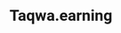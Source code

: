 # Taqwa.earning
<!DOCTYPE html>
<html lang="en">
<head>
    <meta charset="UTF-8">
    <meta name="viewport" content="width=device-width, initial-scale=1.0">
    <title>তাকওয়া আরন্স ডট কম - মাইক্রো জব সাইট</title>
    <style>
        * {
            margin: 0;
            padding: 0;
            box-sizing: border-box;
            font-family: 'Roboto', Arial, sans-serif;
        }
        
        body {
            background-color: #f5f5f5;
            color: #333;
            line-height: 1.6;
        }
        
        header {
            background-color: #4285F4;
            color: white;
            padding: 15px 0;
            box-shadow: 0 2px 5px rgba(0,0,0,0.1);
            position: fixed;
            width: 100%;
            top: 0;
            z-index: 1000;
        }
        
        .header-content {
            display: flex;
            justify-content: space-between;
            align-items: center;
            max-width: 100%;
            margin: 0 auto;
            padding: 0 15px;
        }
        
        .logo {
            font-size: 1.2rem;
            font-weight: bold;
        }
        
        .menu-btn {
            background: none;
            border: none;
            color: white;
            font-size: 1.5rem;
            cursor: pointer;
        }
        
        .menu-overlay {
            position: fixed;
            top: 0;
            right: -300px;
            width: 300px;
            height: 100%;
            background-color: white;
            box-shadow: -2px 0 5px rgba(0,0,0,0.2);
            transition: right 0.3s ease;
            z-index: 1001;
            padding-top: 60px;
        }
        
        .menu-overlay.active {
            right: 0;
        }
        
        .menu-links {
            list-style: none;
        }
        
        .menu-links li {
            padding: 15px 20px;
            border-bottom: 1px solid #eee;
        }
        
        .menu-links a {
            color: #333;
            text-decoration: none;
            display: block;
        }
        
        .close-btn {
            position: absolute;
            top: 15px;
            right: 15px;
            background: none;
            border: none;
            font-size: 1.5rem;
            cursor: pointer;
        }
        
        .container {
            max-width: 100%;
            margin: 70px auto 20px;
            padding: 15px;
        }
        
        .card {
            background: white;
            border-radius: 10px;
            box-shadow: 0 2px 5px rgba(0,0,0,0.1);
            padding: 15px;
            margin-bottom: 15px;
        }
        
        .btn {
            display: inline-block;
            background: #4285F4;
            color: white;
            padding: 10px 15px;
            border: none;
            border-radius: 5px;
            cursor: pointer;
            text-decoration: none;
            margin-top: 10px;
            font-size: 0.9rem;
        }
        
        .overlay {
            position: fixed;
            top: 0;
            left: 0;
            width: 100%;
            height: 100%;
            background-color: rgba(0,0,0,0.5);
            z-index: 1000;
            display: none;
        }
        
        .overlay.active {
            display: block;
        }
        
        .section-title {
            margin-bottom: 15px;
            color: #4285F4;
        }
        
        .hidden {
            display: none;
        }
        
        /* ফর্ম স্টাইল */
        .form-group {
            margin-bottom: 15px;
        }
        
        .form-group label {
            display: block;
            margin-bottom: 5px;
            font-weight: bold;
        }
        
        .form-group input, 
        .form-group select, 
        .form-group textarea {
            width: 100%;
            padding: 10px;
            border: 1px solid #ddd;
            border-radius: 5px;
        }
        
        /* টাস্ক লিস্ট স্টাইল */
        .task-item {
            border-bottom: 1px solid #eee;
            padding: 15px 0;
        }
        
        .task-item:last-child {
            border-bottom: none;
        }
        
        /* প্রোফাইল স্টাইল */
        .profile-header {
            text-align: center;
            margin-bottom: 20px;
        }
        
        .profile-pic {
            width: 100px;
            height: 100px;
            border-radius: 50%;
            margin: 0 auto 10px;
            background-color: #ddd;
            display: flex;
            align-items: center;
            justify-content: center;
            font-size: 2rem;
            color: #666;
        }
        
        /* এডমিন ড্যাশবোর্ড স্টাইল */
        .stats-card {
            text-align: center;
            padding: 20px;
            background-color: #f9f9f9;
            border-radius: 5px;
            margin-bottom: 15px;
        }
        
        .stats-number {
            font-size: 2rem;
            font-weight: bold;
            color: #4285F4;
        }
    </style>
</head>
<body>
    <header>
        <div class="header-content">
            <div class="logo">তাকওয়া আরন্স ডট কম</div>
            <button class="menu-btn" onclick="toggleMenu()">☰</button>
        </div>
    </header>

    <!-- মেনু ওভারলে -->
    <div class="overlay" id="overlay" onclick="toggleMenu()"></div>
    
    <div class="menu-overlay" id="menuOverlay">
        <button class="close-btn" onclick="toggleMenu()">×</button>
        <ul class="menu-links">
            <li><a href="#" onclick="showPage('home')">হোম</a></li>
            <li><a href="#" onclick="showPage('login')">লগইন</a></li>
            <li><a href="#" onclick="showPage('register')">রেজিস্টার</a></li>
            <li><a href="#" onclick="showPage('deposit')">ডিপোজিট</a></li>
            <li><a href="#" onclick="showPage('payout')">পেআউট</a></li>
            <li><a href="#" onclick="showPage('job')">জব সাবমিশন</a></li>
            <li><a href="#" onclick="showPage('tasks')">টাস্ক লিস্ট</a></li>
            <li><a href="#" onclick="showPage('profile')">ইউজার প্রোফাইল</a></li>
            <li><a href="#" onclick="showPage('admin')">এডমিন প্যানেল</a></li>
        </ul>
    </div>

    <!-- হোম পেজ -->
    <div id="home" class="page container">
        <div class="card">
            <h2 class="section-title">ফ্রিল্যান্সিং কি?</h2>
            <p>ফ্রিল্যান্সিং হলো স্বাধীনভাবে কাজ করার একটি পদ্ধতি যেখানে একজন ব্যক্তি বিভিন্ন ক্লায়েন্টের জন্য প্রকল্পভিত্তিক কাজ করে থাকেন। ফ্রিল্যান্সাররা সাধারণত স্বনিযুক্ত হন এবং একসাথে একাধিক ক্লায়েন্টের জন্য কাজ করতে পারেন।</p>
        </div>

        <div class="card">
            <h2 class="section-title">ফ্রিল্যান্সিং এর সুবিধা</h2>
            <ul>
                <li>নমনীয় কাজের সময়সূচী</li>
                <li>ঘরে বসে আয়ের সুযোগ</li>
                <li>বিভিন্ন ধরনের প্রকল্পে কাজের অভিজ্ঞতা</li>
                <li>আন্তর্জাতিক ক্লায়েন্টের সাথে কাজ করার সুযোগ</li>
                <li>স্বাধীনভাবে কাজ করার স্বাধীনতা</li>
            </ul>
        </div>

        <div class="card">
            <h2 class="section-title">চলতি কাজগুলি</h2>
            
            <div class="task-item">
                <h3>লোগো ডিজাইন প্রয়োজন</h3>
                <p>আমাদের কোম্পানির জন্য একটি মডার্ন লোগো ডিজাইন প্রয়োজন।</p>
                <p class="job-price">৳1,500</p>
            </div>
            
            <div class="task-item">
                <h3>ব্লগ পোস্ট লেখা</h3>
                <p>প্রযুক্তি বিষয়ক ৫০০ শব্দের একটি ব্লগ পোস্ট প্রয়োজন।</p>
                <p class="job-price">৳800</p>
            </div>
        </div>

        <div class="card" style="text-align: center;">
            <h2>আপনি কি কাজ করতে আগ্রহী?</h2>
            <p>তাহলে এখনই রেজিস্টার করুন এবং ফ্রিল্যান্সিং জগতে আপনার যাত্রা শুরু করুন</p>
            <a href="#" onclick="showPage('login')" class="btn">লগইন</a>
            <a href="#" onclick="showPage('register')" class="btn">রেজিস্টার</a>
        </div>
    </div>

    <!-- লগইন পেজ -->
    <div id="login" class="page container hidden">
        <div class="card">
            <h2 class="section-title">লগইন</h2>
            <form>
                <div class="form-group">
                    <label for="login-email">ইমেইল</label>
                    <input type="email" id="login-email" placeholder="আপনার ইমেইল ঠিকানা লিখুন">
                </div>
                <div class="form-group">
                    <label for="login-password">পাসওয়ার্ড</label>
                    <input type="password" id="login-password" placeholder="আপনার পাসওয়ার্ড লিখুন">
                </div>
                <button type="submit" class="btn">লগইন</button>
            </form>
            <p style="text-align: center; margin-top: 15px;">
                অ্যাকাউন্ট নেই? <a href="#" onclick="showPage('register')">রেজিস্টার করুন</a>
            </p>
        </div>
    </div>

    <!-- রেজিস্টার পেজ -->
    <div id="register" class="page container hidden">
        <div class="card">
            <h2 class="section-title">রেজিস্টার</h2>
            <form>
                <div class="form-group">
                    <label for="reg-name">পূর্ণ নাম</label>
                    <input type="text" id="reg-name" placeholder="আপনার পূর্ণ নাম লিখুন">
                </div>
                <div class="form-group">
                    <label for="reg-email">ইমেইল</label>
                    <input type="email" id="reg-email" placeholder="আপনার ইমেইল ঠিকানা লিখুন">
                </div>
                <div class="form-group">
                    <label for="reg-password">পাসওয়ার্ড</label>
                    <input type="password" id="reg-password" placeholder="একটি শক্তিশালী পাসওয়ার্ড তৈরি করুন">
                </div>
                <div class="form-group">
                    <label for="reg-confirm-password">পাসওয়ার্ড নিশ্চিত করুন</label>
                    <input type="password" id="reg-confirm-password" placeholder="পাসওয়ার্ডটি আবার লিখুন">
                </div>
                <button type="submit" class="btn">রেজিস্টার করুন</button>
            </form>
            <p style="text-align: center; margin-top: 15px;">
                ইতিমধ্যে অ্যাকাউন্ট আছে? <a href="#" onclick="showPage('login')">লগইন করুন</a>
            </p>
        </div>
    </div>

    <!-- ডিপোজিট পেজ -->
    <div id="deposit" class="page container hidden">
        <div class="card">
            <h2 class="section-title">ডিপোজিট ফান্ড</h2>
            <p>আপনার অ্যাকাউন্টে ফান্ড ডিপোজিট করুন এবং কাজ শুরু করুন</p>
            
            <div class="form-group">
                <label for="deposit-amount">ডিপোজিট অ্যামাউন্ট</label>
                <input type="number" id="deposit-amount" placeholder="টাকার পরিমাণ লিখুন">
            </div>
            <div class="form-group">
                <label for="payment-method">পেমেন্ট মেথড</label>
                <select id="payment-method">
                    <option value="">পেমেন্ট মেথড নির্বাচন করুন</option>
                    <option value="bkash">bKash</option>
                    <option value="nagad">Nagad</option>
                    <option value="rocket">Rocket</option>
                    <option value="bank">ব্যাংক ট্রান্সফার</option>
                </select>
            </div>
            <button type="submit" class="btn">ডিপোজিট করুন</button>
        </div>
    </div>

    <!-- পেআউট পেজ -->
    <div id="payout" class="page container hidden">
        <div class="card">
            <h2 class="section-title">পেআউট রিকুয়েস্ট</h2>
            <p>আপনার আয়ের টাকা উত্তোলন করুন</p>
            
            <div class="form-group">
                <label for="payout-amount">উত্তোলন অ্যামাউন্ট</label>
                <input type="number" id="payout-amount" placeholder="উত্তোলন করতে চান এমন অ্যামাউন্ট লিখুন">
            </div>
            <div class="form-group">
                <label for="payout-method">পেমেন্ট মেথড</label>
                <select id="payout-method">
                    <option value="">পেমেন্ট মেথড নির্বাচন করুন</option>
                    <option value="bkash">bKash</option>
                    <option value="nagad">Nagad</option>
                    <option value="rocket">Rocket</option>
                    <option value="bank">ব্যাংক ট্রান্সফার</option>
                </select>
            </div>
            <div class="form-group">
                <label for="account-details">অ্যাকাউন্ট ডিটেইলস</label>
                <input type="text" id="account-details" placeholder="আপনার পেমেন্ট অ্যাকাউন্ট নম্বর লিখুন">
            </div>
            <button type="submit" class="btn">পেআউট রিকুয়েস্ট করুন</button>
        </div>
    </div>

    <!-- জব সাবমিশন পেজ -->
    <div id="job" class="page container hidden">
        <div class="card">
            <h2 class="section-title">জব সাবমিশন</h2>
            <p>আপনার সম্পন্ন কাজ জমা দিন এবং পেমেন্ট গ্রহণ করুন</p>
            
            <form>
                <div class="form-group">
                    <label for="job-title">জব টাইটেল</label>
                    <input type="text" id="job-title" placeholder="কাজের শিরোনাম লিখুন">
                </div>
                <div class="form-group">
                    <label for="job-description">কাজের বিবরণ</label>
                    <textarea id="job-description" rows="5" placeholder="কাজের বিস্তারিত বিবরণ লিখুন"></textarea>
                </div>
                <div class="form-group">
                    <label for="job-attachment">ফাইল সংযুক্ত করুন</label>
                    <input type="file" id="job-attachment">
                </div>
                <button type="submit" class="btn">জমা দিন</button>
            </form>
        </div>
    </div>

    <!-- টাস্ক লিস্ট পেজ -->
    <div id="tasks" class="page container hidden">
        <div class="card">
            <h2 class="section-title">টাস্ক লিস্ট</h2>
            <p>আপনার বর্তমান টাস্কগুলির তালিকা</p>
            
            <div class="task-item">
                <h3>ওয়েবসাইট ডিজাইন</h3>
                <p>ক্লায়েন্ট: জন ডো</p>
                <p>স্ট্যাটাস: প্রগ্রেস</p>
                <p>ডেডলাইন: ৩০ নভেম্বর, ২০২৩</p>
                <a href="#" class="btn">ডিটেইলস</a>
            </div>
            
            <div class="task-item">
                <h3>লোগো ডিজাইন</h3>
                <p>ক্লায়েন্ট: স্মিথ কর্পোরেশন</p>
                <p>স্ট্যাটাস: পেন্ডিং</p>
                <p>ডেডলাইন: ১৫ ডিসেম্বর, ২০২৩</p>
                <a href="#" class="btn">ডিটেইলস</a>
            </div>
        </div>
    </div>

    <!-- ইউজার প্রোফাইল পেজ -->
    <div id="profile" class="page container hidden">
        <div class="card">
            <div class="profile-header">
                <div class="profile-pic">AR</div>
                <h2>আহমেদ রহমান</h2>
                <p>ওয়েব ডেভেলপার</p>
            </div>
            
            <div class="form-group">
                <label>ইমেইল</label>
                <p>ahmed@example.com</p>
            </div>
            
            <div class="form-group">
                <label>ফোন</label>
                <p>+8801XXXXXXXXX</p>
            </div>
            
            <div class="form-group">
                <label>ঠিকানা</label>
                <p>ঢাকা, বাংলাদেশ</p>
            </div>
            
            <div class="form-group">
                <label>দক্ষতা</label>
                <p>HTML, CSS, JavaScript, PHP, MySQL</p>
            </div>
            
            <a href="#" class="btn">প্রোফাইল এডিট করুন</a>
        </div>
    </div>

    <!-- এডমিন প্যানেল পেজ -->
    <div id="admin" class="page container hidden">
        <div class="card">
            <h2 class="section-title">এডমিন প্যানেল</h2>
            
            <div style="display: flex; gap: 15px; margin-bottom: 20px;">
                <div class="stats-card" style="flex: 1;">
                    <div class="stats-number">1,245</div>
                    <div>মোট ব্যবহারকারী</div>
                </div>
                <div class="stats-card" style="flex: 1;">
                    <div class="stats-number">367</div>
                    <div>সক্রিয় প্রকল্প</div>
                </div>
            </div>
            
            <h3>সাম্প্রতিক কার্যকলাপ</h3>
            <div class="task-item">
                <p><strong>নতুন ব্যবহারকারী রেজিস্টার</strong></p>
                <p>১০ মিনিট আগে</p>
            </div>
            <div class="task-item">
                <p><strong>পেমেন্ট ডিপোজিট</strong></p>
                <p>২৫ মিনিট আগে</p>
            </div>
            
            <div style="margin-top: 20px;">
                <a href="#" class="btn">ব্যবহারকারী ম্যানেজমেন্ট</a>
                <a href="#" class="btn">প্রকল্প মডারেশন</a>
            </div>
        </div>
    </div>

    <script>
        // মেনু টগল ফাংশন
        function toggleMenu() {
            document.getElementById('menuOverlay').classList.toggle('active');
            document.getElementById('overlay').classList.toggle('active');
        }
        
        // পেজ দেখানোর ফাংশন
        function showPage(pageId) {
            // সব পেজ লুকানো
            document.querySelectorAll('.page').forEach(page => {
                page.classList.add('hidden');
            });
            
            // নির্বাচিত পেজ দেখানো
            document.getElementById(pageId).classList.remove('hidden');
            
            // মেনু বন্ধ করা
            toggleMenu();
        }
    </script>
</body>
</html>
